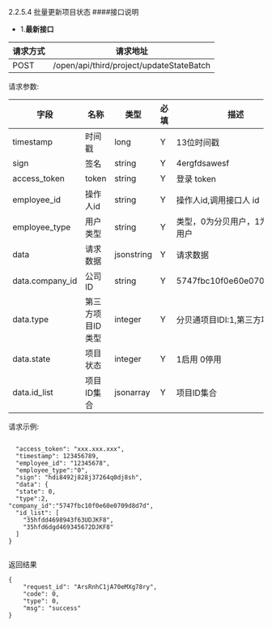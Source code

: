 2.2.5.4 批量更新项目状态
####接口说明
- 1.**最新接口**


请求方式|请求地址
----|---
POST|/open/api/third/project/updateStateBatch


请求参数:

字段|名称|类型|必填|描述
-----|-----|----|----|----
timestamp|时间戳 |long |Y|13位时间戳
sign|签名 |string |Y|4ergfdsawesf
access\_token|token | string |Y|登录 token
employee\_id| 操作人id|string |Y|操作人id,调用接口人 id
employee\_type| 用户类型|string|Y|类型，0为分贝用户，1为第三方用户
data |请求数据| jsonstring |Y|请求数据
data.company_id|公司ID|string|Y|5747fbc10f0e60e0709d8d7d
data.type|第三方项目ID类型|integer |Y|分贝通项目IDI:1,第三方项目ID:2
data.state|项目状态| integer |Y| 1启用 0停用
data.id_list|项目ID集合| jsonarray |Y| 项目ID集合


 请求示例:
 
 ```

  "access_token": "xxx.xxx.xxx",
  "timestamp": 123456789,
  "employee_id": "12345678",
  "employee_type":"0",
  "sign": "hdi8492j828j37264q0dj8sh",
  "data": {
  "state": 0, 
  "type":2,
"company_id":"5747fbc10f0e60e0709d8d7d",
  "id_list": [
    "35hfdd4698943f63UDJKF8",
    "35hfd6dgd469345672DJKF8"
  ]
}

```

返回结果

```
{
    "request_id": "ArsRnhC1jA70eMXg78ry",
    "code": 0,
    "type": 0,
    "msg": "success"
}
```
